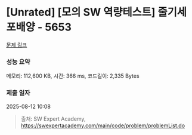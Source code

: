 # [Unrated] [모의 SW 역량테스트] 줄기세포배양 - 5653 

[문제 링크](https://swexpertacademy.com/main/code/problem/problemDetail.do?contestProbId=AWXRJ8EKe48DFAUo) 

### 성능 요약

메모리: 112,600 KB, 시간: 366 ms, 코드길이: 2,335 Bytes

### 제출 일자

2025-08-12 10:08



> 출처: SW Expert Academy, https://swexpertacademy.com/main/code/problem/problemList.do
